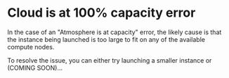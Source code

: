 # <a name="cloud-at-capacity">Cloud is at 100% capacity error</a>

In the case of an "Atmosphere is at capacity" error, the likely cause is that the instance being launched is too large to fit on any of the available compute nodes.

To resolve the issue, you can either try launching a smaller instance or (COMING SOON)...


